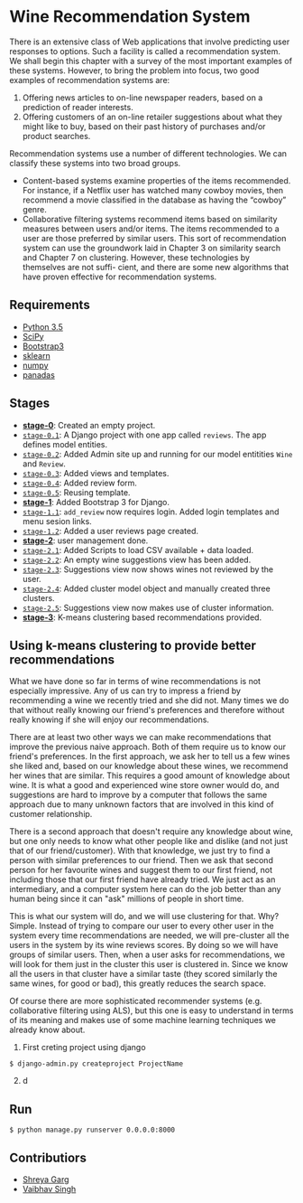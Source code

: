 # Wine Recommendation System  
There is an extensive class of Web applications that involve predicting user
responses to options. Such a facility is called a recommendation system. We
shall begin this chapter with a survey of the most important examples of these
systems. However, to bring the problem into focus, two good examples of
recommendation systems are:
1. Offering news articles to on-line newspaper readers, based on a prediction
of reader interests.
2. Offering customers of an on-line retailer suggestions about what they
might like to buy, based on their past history of purchases and/or product
searches.

Recommendation systems use a number of different technologies. We can
classify these systems into two broad groups.
- Content-based systems examine properties of the items recommended. For
instance, if a Netflix user has watched many cowboy movies, then recommend
a movie classified in the database as having the “cowboy” genre.
- Collaborative filtering systems recommend items based on similarity measures
between users and/or items. The items recommended to a user are
those preferred by similar users. This sort of recommendation system can
use the groundwork laid in Chapter 3 on similarity search and Chapter 7
on clustering. However, these technologies by themselves are not suffi-
cient, and there are some new algorithms that have proven effective for
recommendation systems.


## Requirements

* [Python 3.5](https://docs.python.org/3/)
* [SciPy](https://api.mongodb.com/python/current/)
* [Bootstrap3](http://django-bootstrap3.readthedocs.io/en/latest/)
* [sklearn]()
* [numpy]()
* [panadas]()

## Stages

- [**stage-0**](#!): Created an empty project.  
- [`stage-0.1`](#!): A Django project with one app called `reviews`. The app defines model entities.  
- [`stage-0.2`](#!): Added Admin site up and running for our model entitities `Wine` and `Review`.  
- [`stage-0.3`](#!): Added views and templates.  
- [`stage-0.4`](#!): Added review form.
- [`stage-0.5`](#!): Reusing template.  
- [**stage-1**](#!): Added Bootstrap 3 for Django.  
- [`stage-1.1`](#!): `add_review` now requires login. Added login templates and menu sesion links.   
- [`stage-1.2`](#!): Added a user reviews page created.  
- [**stage-2**](#!): user management done.  
- [`stage-2.1`](#!): Added Scripts to load CSV available + data loaded.  
- [`stage-2.2`](#!): An empty wine suggestions view has been added.  
- [`stage-2.3`](#!): Suggestions view now shows wines not reviewed by the user.  
- [`stage-2.4`](#!): Added cluster model object and manually created three clusters.  
- [`stage-2.5`](#!): Suggestions view now makes use of cluster information.  
- [**stage-3**](#!): K-means clustering based recommendations provided.    


## Using k-means clustering to provide better recommendations
What we have done so far in terms of wine recommendations is not especially impressive. Any of us can try to impress a friend by recommending a wine we recently tried and she did not. Many times we do that without really knowing our friend's preferences and therefore without really knowing if she will enjoy our recommendations.

There are at least two other ways we can make recommendations that improve the previous naive approach. Both of them require us to know our friend's preferences. In the first approach, we ask her to tell us a few wines she liked and, based on our knowledge about these wines, we recommend her wines that are similar. This requires a good amount of knowledge about wine. It is what a good and experienced wine store owner would do, and suggestions are hard to improve by a computer that follows the same approach due to many unknown factors that are involved in this kind of customer relationship.

There is a second approach that doesn't require any knowledge about wine, but one only needs to know what other people like and dislike (and not just that of our friend/customer). With that knowledge, we just try to find a person with similar preferences to our friend. Then we ask that second person for her favourite wines and suggest them to our first friend, not including those that our first friend have already tried. We just act as an intermediary, and a computer system here can do the job better than any human being since it can "ask" millions of people in short time.

This is what our system will do, and we will use clustering for that. Why? Simple. Instead of trying to compare our user to every other user in the system every time recommendations are needed, we will pre-cluster all the users in the system by its wine reviews scores. By doing so we will have groups of similar users. Then, when a user asks for recommendations, we will look for them just in the cluster this user is clustered in. Since we know all the users in that cluster have a similar taste (they scored similarly the same wines, for good or bad), this greatly reduces the search space.

Of course there are more sophisticated recommender systems (e.g. collaborative filtering using ALS), but this one is easy to understand in terms of its meaning and makes use of some machine learning techniques we already know about.
1. First creting project using django  
```
$ django-admin.py createproject ProjectName
```

2. d

## Run

```
$ python manage.py runserver 0.0.0.0:8000
```
## Contributiors
* [Shreya Garg](#!)
* [Vaibhav Singh](github.com/vaibhavsingh97/)
